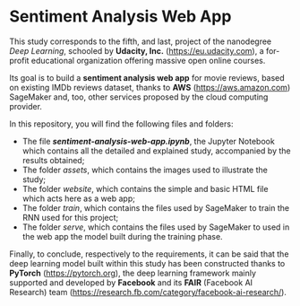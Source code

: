 # Sentiment Analysis Web App

This study corresponds to the fifth, and last, project of the nanodegree *Deep Learning*, schooled by **Udacity, Inc.** (https://eu.udacity.com), a for-profit educational organization offering massive open online courses.

Its goal is to build a **sentiment analysis web app** for movie reviews, based on existing IMDb reviews dataset, thanks to **AWS** (https://aws.amazon.com) SageMaker and, too, other services proposed by the cloud computing provider.

In this repository, you will find the following files and folders:
* The file ***sentiment-analysis-web-app.ipynb***, the Jupyter Notebook which contains all the detailed and explained study, accompanied by the results obtained;
* The folder *assets*, which contains the images used to illustrate the study;
* The folder *website*, which contains the simple and basic HTML file which acts here as a web app;
* The folder *train*, which contains the files used by SageMaker to train the RNN used for this project;
* The folder *serve*, which contains the files used by SageMaker to used in the web app the model built during the training phase.

Finally, to conclude, respectively to the requirements, it can be said that the deep learning model built within this study has been constructed thanks to **PyTorch** (https://pytorch.org), the deep learning framework mainly supported and developed by **Facebook** and its **FAIR** (Facebook AI Research) team (https://research.fb.com/category/facebook-ai-research/).
